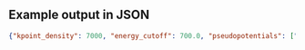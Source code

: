 ## Example output in JSON

```json
{"kpoint_density": 7000, "energy_cutoff": 700.0, "pseudopotentials": ["Al", "Pt"]}
```
